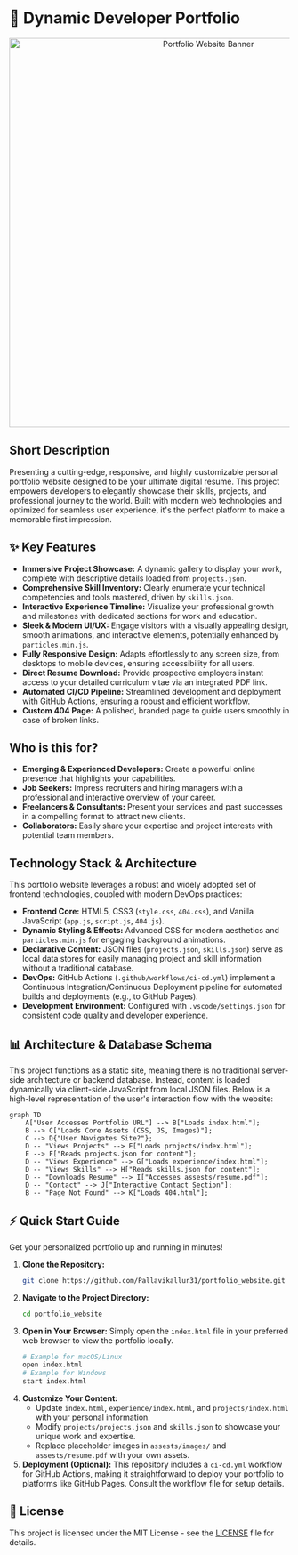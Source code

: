 # 🚀 Dynamic Developer Portfolio

<p align="center"><img src="./assests/images/hero1.png" alt="Portfolio Website Banner" width="700"></p>

## Short Description
Presenting a cutting-edge, responsive, and highly customizable personal portfolio website designed to be your ultimate digital resume. This project empowers developers to elegantly showcase their skills, projects, and professional journey to the world. Built with modern web technologies and optimized for seamless user experience, it's the perfect platform to make a memorable first impression.

## ✨ Key Features
*   **Immersive Project Showcase:** A dynamic gallery to display your work, complete with descriptive details loaded from `projects.json`.
*   **Comprehensive Skill Inventory:** Clearly enumerate your technical competencies and tools mastered, driven by `skills.json`.
*   **Interactive Experience Timeline:** Visualize your professional growth and milestones with dedicated sections for work and education.
*   **Sleek & Modern UI/UX:** Engage visitors with a visually appealing design, smooth animations, and interactive elements, potentially enhanced by `particles.min.js`.
*   **Fully Responsive Design:** Adapts effortlessly to any screen size, from desktops to mobile devices, ensuring accessibility for all users.
*   **Direct Resume Download:** Provide prospective employers instant access to your detailed curriculum vitae via an integrated PDF link.
*   **Automated CI/CD Pipeline:** Streamlined development and deployment with GitHub Actions, ensuring a robust and efficient workflow.
*   **Custom 404 Page:** A polished, branded page to guide users smoothly in case of broken links.

## Who is this for?
*   **Emerging & Experienced Developers:** Create a powerful online presence that highlights your capabilities.
*   **Job Seekers:** Impress recruiters and hiring managers with a professional and interactive overview of your career.
*   **Freelancers & Consultants:** Present your services and past successes in a compelling format to attract new clients.
*   **Collaborators:** Easily share your expertise and project interests with potential team members.

## Technology Stack & Architecture
This portfolio website leverages a robust and widely adopted set of frontend technologies, coupled with modern DevOps practices:

*   **Frontend Core:** HTML5, CSS3 (`style.css`, `404.css`), and Vanilla JavaScript (`app.js`, `script.js`, `404.js`).
*   **Dynamic Styling & Effects:** Advanced CSS for modern aesthetics and `particles.min.js` for engaging background animations.
*   **Declarative Content:** JSON files (`projects.json`, `skills.json`) serve as local data stores for easily managing project and skill information without a traditional database.
*   **DevOps:** GitHub Actions (`.github/workflows/ci-cd.yml`) implement a Continuous Integration/Continuous Deployment pipeline for automated builds and deployments (e.g., to GitHub Pages).
*   **Development Environment:** Configured with `.vscode/settings.json` for consistent code quality and developer experience.

## 📊 Architecture & Database Schema
This project functions as a static site, meaning there is no traditional server-side architecture or backend database. Instead, content is loaded dynamically via client-side JavaScript from local JSON files. Below is a high-level representation of the user's interaction flow with the website:

```mermaid
graph TD
    A["User Accesses Portfolio URL"] --> B["Loads index.html"];
    B --> C["Loads Core Assets (CSS, JS, Images)"];
    C --> D{"User Navigates Site?"};
    D -- "Views Projects" --> E["Loads projects/index.html"];
    E --> F["Reads projects.json for content"];
    D -- "Views Experience" --> G["Loads experience/index.html"];
    D -- "Views Skills" --> H["Reads skills.json for content"];
    D -- "Downloads Resume" --> I["Accesses assests/resume.pdf"];
    D -- "Contact" --> J["Interactive Contact Section"];
    B -- "Page Not Found" --> K["Loads 404.html"];
```

## ⚡ Quick Start Guide
Get your personalized portfolio up and running in minutes!

1.  **Clone the Repository:**
    ```bash
    git clone https://github.com/Pallavikallur31/portfolio_website.git
    ```
2.  **Navigate to the Project Directory:**
    ```bash
    cd portfolio_website
    ```
3.  **Open in Your Browser:**
    Simply open the `index.html` file in your preferred web browser to view the portfolio locally.
    ```bash
    # Example for macOS/Linux
    open index.html
    # Example for Windows
    start index.html
    ```
4.  **Customize Your Content:**
    *   Update `index.html`, `experience/index.html`, and `projects/index.html` with your personal information.
    *   Modify `projects/projects.json` and `skills.json` to showcase your unique work and expertise.
    *   Replace placeholder images in `assests/images/` and `assests/resume.pdf` with your own assets.
5.  **Deployment (Optional):**
    This repository includes a `ci-cd.yml` workflow for GitHub Actions, making it straightforward to deploy your portfolio to platforms like GitHub Pages. Consult the workflow file for setup details.

## 📜 License
This project is licensed under the MIT License - see the [LICENSE](LICENSE) file for details.